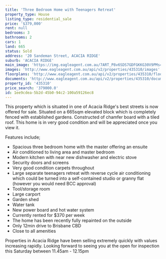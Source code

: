 ```yaml
---
title: 'Three Bedroom Home with Teenagers Retreat'
property_type: House
listing_type: residential_sale
price: '$379,000'
rent: null
bedrooms: 3
bathrooms: 2
cars: 1
land: 665
status: Sold
address: '20 Sandeman Street, ACACIA RIDGE'
suburb: 'ACACIA RIDGE'
main_image: 'https://img.eagleagent.com.au/7ART_P8v6SDS7GDFGKKG30V9PMs=/1280x854/smart/https://s3-us-west-2.amazonaws.com/eagleagent-orig/images/6823063/117759191-image-M.jpg'
images: 'http://www.eagleagent.com.au/api/v2/properties/435310/images'
floorplans: 'http://www.eagleagent.com.au/api/v2/properties/435310/floorplans'
documents: 'http://www.eagleagent.com.au/api/v2/properties/435310/documents'
property_id: '435310'
price_search: '379000.0'
id: 1ee9cdea-5b2d-45b0-94c2-100a59126ec8
---
```

This property which is situated in one of Acacia Ridge's best streets is now offered for sale. Situated on a 665sqm elevated block which is completely fenced with established gardens. Constructed of chamfer board with a tiled roof. This home is in very good condition and will be appreciated once you view it.

Features include;

*  Spacious three bedroom home with the master offering an ensuite
*  Air conditioned to living area and master bedroom
*  Modern kitchen with near new dishwasher and electric stove
*  Security doors and screens
*  Very good condition carpets throughout
*  Large separate teenagers retreat with reverse cycle air conditioning which could be turned into a self-contained studio or granny flat (however you would need BCC approval)
*  Tool/storage room
*  Large carport
*  Garden shed
*  Water tank
*  New power board and hot water system
*  Currently rented for $370 per week
*  The home has been recently fully repainted on the outside
*  Only 12min drive to Brisbane CBD
*  Close to all amenities

Properties in Acacia Ridge have been selling extremely quickly with values increasing rapidly. Looking forward to seeing you at the open for inspection this Saturday between 11.45am - 12.15pm